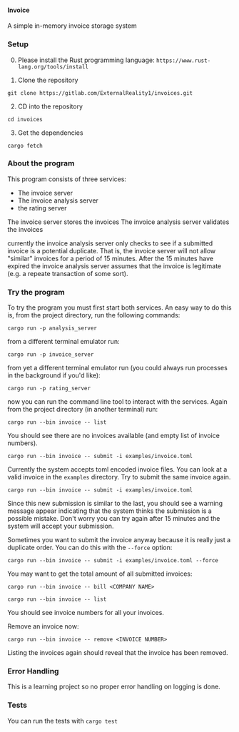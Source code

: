 #### Invoice

A simple in-memory invoice storage system

### Setup

0. Please install the Rust programming language: `https://www.rust-lang.org/tools/install` 

1. Clone the repository

```
git clone https://gitlab.com/ExternalReality1/invoices.git
```

2. CD into the repository

```
cd invoices
```

3. Get the dependencies

```
cargo fetch
```

### About the program

This program consists of three services:

* The invoice server
* The invoice analysis server
* the rating server

The invoice server stores the invoices
The invoice analysis server validates the invoices

currently the invoice analysis server only checks to see if a submitted invoice is a potential duplicate. That is, the invoice server will not allow "similar" invoices for a period of 15 minutes. After the 15 minutes have expired the invoice analysis server assumes that the invoice is legitimate (e.g. a repeate transaction of some sort).

### Try the program

To try the program you must first start both services. An easy way to do this is, from the project directory, run the following commands:

```
cargo run -p analysis_server
```

from a different terminal emulator run:

```
cargo run -p invoice_server
```


from yet a different terminal emulator run (you could always run processes in the background if you'd like):

```
cargo run -p rating_server
```


now you can run the command line tool to interact with the services. Again from the project directory (in another terminal) run:

```
cargo run --bin invoice -- list
```

You should see there are no invoices available (and empty list of invoice numbers).

```
cargo run --bin invoice -- submit -i examples/invoice.toml
```

Currently the system accepts toml encoded invoice files. You can look at a valid invoice in the `examples` directory. Try to submit the same invoice again.

```
cargo run --bin invoice -- submit -i examples/invoice.toml
```

Since this new submission is similar to the last, you should see a warning message appear indicating that the system thinks the submission is a possible mistake. Don't worry you can try again after 15 minutes and the system will accept your submission.

Sometimes you want to submit the invoice anyway because it is really just a duplicate order. You can do this with the `--force` option:

```
cargo run --bin invoice -- submit -i examples/invoice.toml --force
```

You may want to get the total amount of all submitted invoices:

```
cargo run --bin invoice -- bill <COMPANY NAME>
```


```
cargo run --bin invoice -- list
```

You should see invoice numbers for all your invoices.

Remove an invoice now:

```
cargo run --bin invoice -- remove <INVOICE NUMBER>
```


Listing the invoices again should reveal that the invoice has been removed.

### Error Handling

This is a learning project so no proper error handling on logging is done.


### Tests

You can run the tests with `cargo test`
